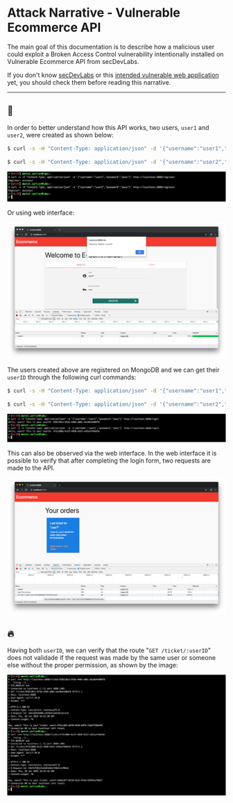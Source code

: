 # Attack Narrative - Vulnerable Ecommerce API
The main goal of this documentation is to describe how a malicious user could exploit a Broken Access Control vulnerability intentionally installed on Vulnerable Ecommerce API from secDevLabs.

If you don't know [secDevLabs] or this [intended vulnerable web application][2] yet, you should check them before reading this narrative.

---
## 👀

In order to better understand how this API works, two users, `user1` and `user2`, were created as shown below: 

```sh
$ curl -s -H "Content-Type: application/json" -d '{"username":"user1","password":"pass"}' http://localhost:8888/register  
```
```sh
$ curl -s -H "Content-Type: application/json" -d '{"username":"user2","password":"pass"}' http://localhost:8888/register
```

<p align="center">
    <img src="attack0.png"/>
</p>


Or using web interface:

<p align="center">
    <img src="attack1.png"/>
</p>


The users created above are registered on MongoDB and we can get their `userID` through the following curl commands:

```sh
$ curl -s -H "Content-Type: application/json" -d '{"username":"user1","password":"pass"}' http://localhost:8888/login
```
```sh
$ curl -s -H "Content-Type: application/json" -d '{"username":"user2","password":"pass"}' http://localhost:8888/login
```

<p align="center">
    <img src="attack2.png"/>
</p>

This can also be observed via the web interface. In the web interface it is possible to verify that after completing the login form, two requests are made to the API.

<p align="center">
    <img src="attack3.png"/>
</p>

## 🔥

Having both `userID`, we can verify that the route "`GET /ticket/:userID`" does not validade if the request was made by the same user or someone else without the proper permission, as shown by the image:

<p align="center">
    <img src="attack4.png"/>
</p>

[secDevLabs]: https://github.com/globocom/secDevLabs
[2]:https://github.com/globocom/secDevLabs/tree/master/owasp-top10-2017-apps/a5/ecommerce-api